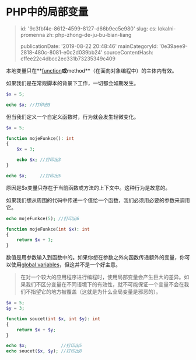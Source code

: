 PHP中的局部变量
=========

> id: '9c3fbf4e-8612-4599-8127-d66b9ec5e980'
> slug:
> 	cs: lokalni-promenna
> 	zh: php-zhong-de-ju-bu-bian-liang
> 
> publicationDate: '2019-08-22 20:48:46'
> mainCategoryId: '0e39aee9-2818-480c-8081-e0c2d039bb24'
> sourceContentHash: cffee22c4dbcc2ec331b73235349c409

本地变量只在**<a href="/prikazy-a-function">function</a>**或**method**（在面向对象编程中）的主体内有效。

如果我们是在常规脚本的背景下工作，一切都会如期发生。

```php
$x = 5;

echo $x; //打印出5
```

但当我们定义一个自定义函数时，行为就会发生轻微变化。

```php
$x = 5;

function mojeFunkce(): int
{
    $x = 3;

    echo $x; //打印出3
}

echo $x;     //打印出5
```

原因是$x变量只存在于当前函数或方法的上下文中。这种行为是故意的。

如果我们想从周围的代码中传递一个值给一个函数，我们必须用必要的参数来调用它。

```php
echo mojeFunkce(5);	//打印出6

function mojeFunkce(int $x): int
{
    return $x + 1;
}
```

数值是用参数输入到函数中的。如果你想在参数之外向函数传递额外的变量，你可以使用<a href="/global-variable">global variables</a>，但这并不是一个好主意。

> 在对一个较大的应用程序进行编程时，使用局部变量会产生巨大的差异。如果我们不区分变量在不同语境下的有效性，就不可能保证一个变量不会在我们不指望它的地方被覆盖（这就是为什么全局变量是邪恶的）。

```php
$x = 5;
$y = 3;

function soucet(int $x, int $y): int
{
    return $x + $y;
}

echo $x;             //打印出5
echo soucet($x, $y); //打印出8
```
